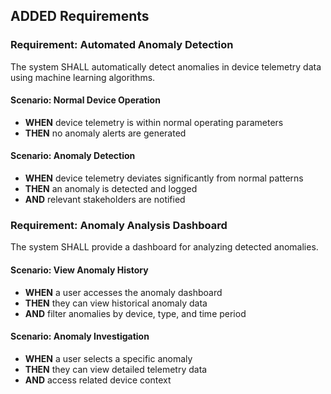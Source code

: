 ## ADDED Requirements

### Requirement: Automated Anomaly Detection
The system SHALL automatically detect anomalies in device telemetry data using machine learning algorithms.

#### Scenario: Normal Device Operation
- **WHEN** device telemetry is within normal operating parameters
- **THEN** no anomaly alerts are generated

#### Scenario: Anomaly Detection
- **WHEN** device telemetry deviates significantly from normal patterns
- **THEN** an anomaly is detected and logged
- **AND** relevant stakeholders are notified

### Requirement: Anomaly Analysis Dashboard
The system SHALL provide a dashboard for analyzing detected anomalies.

#### Scenario: View Anomaly History
- **WHEN** a user accesses the anomaly dashboard
- **THEN** they can view historical anomaly data
- **AND** filter anomalies by device, type, and time period

#### Scenario: Anomaly Investigation
- **WHEN** a user selects a specific anomaly
- **THEN** they can view detailed telemetry data
- **AND** access related device context